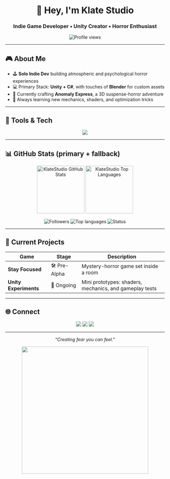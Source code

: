 <!-- 🌌 PROFILE HEADER -->
<h1 align="center">👋 Hey, I'm Klate Studio</h1>
<h3 align="center">Indie Game Developer • Unity Creator • Horror Enthusiast</h3>

<p align="center">
  <img src="https://komarev.com/ghpvc/?username=klatestudio&style=flat-square&color=blue" alt="Profile views"/>
</p>

---

## 🎮 About Me
- 🕹 **Solo Indie Dev** building atmospheric and psychological horror experiences  
- 💻 Primary Stack: **Unity + C#**, with touches of **Blender** for custom assets  
- 🚀 Currently crafting **Anomaly Express**, a 3D suspense-horror adventure  
- 🧩 Always learning new mechanics, shaders, and optimization tricks

---

## 🧰 Tools & Tech
<p align="center">
  <img src="https://skillicons.dev/icons?i=unity,cs,blender,git,github,vscode" />
</p>

---

## 📊 GitHub Stats (primary + fallback)
<p align="center">
  <!-- Primary (beautiful, but external service can sometimes fail) -->
  <img src="https://github-readme-stats.vercel.app/api?username=klatestudio&show_icons=true&theme=tokyonight&hide_border=true" height="150" alt="KlateStudio GitHub Stats"/>
  <img src="https://github-readme-stats.vercel.app/api/top-langs/?username=klatestudio&layout=compact&theme=tokyonight&hide_border=true" height="150" alt="KlateStudio Top Languages"/>
</p>

<p align="center">
  <!-- Fallback (stable badges if the above images fail) -->
  <img src="https://img.shields.io/github/followers/klatestudio?label=Followers&style=social" alt="Followers"/>
  <img src="https://img.shields.io/badge/Top_Langs-Unity%20%7C%20C%23-blue?style=for-the-badge" alt="Top languages"/>
  <img src="https://img.shields.io/badge/Status-Open%20for%20Collab-green?style=for-the-badge" alt="Status"/>
</p>

---

## 🚧 Current Projects
| Game | Stage | Description |
|------|------|------------|
| **Stay Focused** | 🛠 Pre-Alpha | Mystery-horror game set inside a room |
| **Unity Experiments** | 🔬 Ongoing | Mini prototypes: shaders, mechanics, and gameplay tests |

---

## 🌐 Connect
<p align="center">
  <a href="https://klatestudio.itch.io"><img src="https://img.shields.io/badge/Itch.io-FA5C5C?style=for-the-badge&logo=itchdotio&logoColor=white"/></a>
  <a href="mailto:klatestudio@gmail.com"><img src="https://img.shields.io/badge/Email-D14836?style=for-the-badge&logo=gmail&logoColor=white"/></a>
  <a href="https://linkedin.com/in/klatestudio"><img src="https://img.shields.io/badge/LinkedIn-0A66C2?style=for-the-badge&logo=linkedin&logoColor=white"/></a>
</p>

---

<p align="center">
  <em>“Creating fear you can feel.”</em>
</p>

<p align="center">
  <img src="https://media.giphy.com/media/3o7aCTPPm4OHfRLSH6/giphy.gif" width="400"/>
</p>
